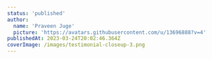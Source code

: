 ```yaml
---
status: 'published'
author:
  name: 'Praveen Juge'
  picture: 'https://avatars.githubusercontent.com/u/13696888?v=4'
publishedAt: 2023-03-24T20:02:46.364Z
coverImage: /images/testimonial-closeup-3.png
---
```

